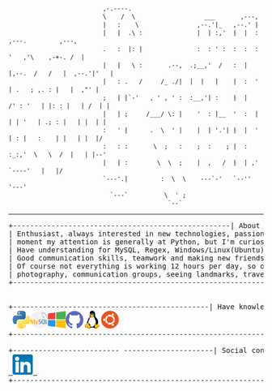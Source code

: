                               ,-.----.                                                                
                              \    /  \                   ___       ,---,                             
                              |   :    \                ,--.'|_   ,--.' |                             
                              |   |  .\ :               |  | :,'  |  |  :        ,---.         ,---,     
                              .   :  |: |               :  : ' :  :  :  :       '   ,'\    ,-+-. /  | 
                              |   |   \ :       .--,  .;__,'  /   :  |  |,--.  /   /   |  ,--.'|'   | 
                              |   : .   /     /_ ./|  |  |   |    |  :  '   | .   ; ,. : |   |  ,"' | 
                              ;   | |`-'   , ' , ' :  :__,'| :    |  |   /' : '   | |: : |   | /  | | 
                              |   | ;     /___/ \: |    '  : |__  '  :  | | | '   | .; : |   | |  | | 
                              :   ' |      .  \  ' |    |  | '.'| |  |  ' | : |   :    | |   | |  |/   
                              :   : :       \  ;   :    ;  :    ; |  :  :_:,'  \   \  /  |   | |--'   
                              |   | :        \  \  ;    |  ,   /  |  | ,'       `----'   |   |/       
                              `---'.|         :  \  \    ---`-'   `--''                  '---'        
                                `---`          \  ' ;                                                   
                                                `--`                                                  
-------------------------------------------------------------------------------------------------------------------------------------------------------------
<pre>
+---------------------------------------------------| About me |-------------------------------------------------+
| Enthusiast, always interested in new technologies, passion for electronics and electrical equipment. At the    |
| moment my attention is generally at Python, but I'm curios about other languages and looking forward to learn. |
| Have understanding for MySQL, Regex, Windows/Linux(Ubuntu)/servers and currently learning PHP.                 |
| Good communication skills, teamwork and making new friends are qualities of mine.                              |
| Of course not everything is working 12 hours per day, so other than sitting before computer is nature          |
| photography, communication groups, seeing landmarks, traveling, cooking.                                       |
+----------------------------------------------------------------------------------------------------------------+


+----------------------------------------------| Have knowledge about |------------------------------------------+ 
 <img src="https://github.com/iceburned/iceburned/blob/9fc749bacfe179db22fbbffb8a47cfc1f4fc6a92/python_logo.png" alt="Python" width="35" height="35" /><img src="https://github.com/iceburned/iceburned/blob/9fc749bacfe179db22fbbffb8a47cfc1f4fc6a92/mysq.png" alt="MySQL" width="35" height="35" /><img src="https://github.com/iceburned/iceburned/blob/9fc749bacfe179db22fbbffb8a47cfc1f4fc6a92/windows.png" alt="Windows" width="35" height="35" /><img src="https://github.com/iceburned/iceburned/blob/9fc749bacfe179db22fbbffb8a47cfc1f4fc6a92/github.png" alt="Git" width="35" height="35" /><img src="https://github.com/iceburned/iceburned/blob/9fc749bacfe179db22fbbffb8a47cfc1f4fc6a92/linux.png" alt="Git" width="35" height="35" /><img src="https://github.com/iceburned/iceburned/blob/9fc749bacfe179db22fbbffb8a47cfc1f4fc6a92/ubuntu.png" alt="Ubuntu" width="35" height="35" />
+----------------------------------------------------------------------------------------------------------------+

+------------------------- ---------------------| Social connections |-------------------------------------------+
<a href="https://www.linkedin.com/in/teodor-vulev-598337133/" target="_blank"> <img src="https://github.com/iceburned/iceburned/blob/5b6248a6c530dbade2b19a03659c682079db6310/linkedin.png" alt="android" width="40" height="40"/> </a> 
+----------------------------------------------------------------------------------------------------------------+ 
</pre>
